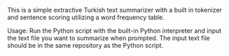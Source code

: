 This is a simple extractive Turkish text summarizer with a built in tokenizer and sentence scoring utilizing a word frequency table. 

Usage: Run the Python script with the built-in Python interpreter and input the text file you want to summarize when prompted. The input text file should be in the same repository as the Python script. 